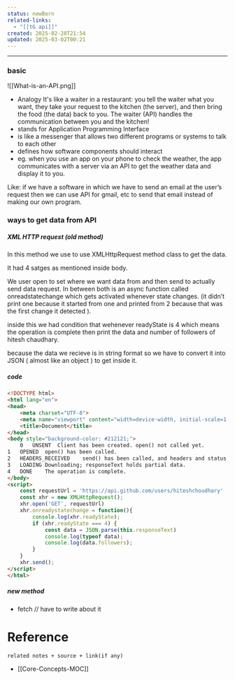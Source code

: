 ```yaml
---
status: newBorn
related-links:
  - "[[tG api]]"
created: 2025-02-28T21:54
updated: 2025-03-02T00:21
---
```

---


### basic

![[What-is-an-API.png]]
- Analogy
	It's like a waiter in a restaurant: you tell the waiter what you want, they take your request to the kitchen (the server), and then bring the food (the data) back to you. The waiter (API) handles the communication between you and the kitchen!
- stands for Application Programming Interface
- is like a messenger that allows two different programs or systems to talk to each other
- defines how software components should interact
- eg. when you use an app on your phone to check the weather, the app communicates with a server via an API to get the weather data and display it to you.

Like: if we have a software in which we have to send an email at the user’s request then we can use API for gmail, etc to send that email instead of making our own program.

### ways to get data from API

##### XML HTTP request (old method)

In this method we use to use XMLHttpRequest method class to get the data.

It had 4 satges as mentioned inside body.

We user open to set where we want data from and then send to actually send data request. In between both is an async function called onreadstatechange which gets activated whenever state changes. (it didn’t print one because it started from one and printed from 2 because that was the first change it detected ).

inside this we had condition that wehenever readyState is 4 which means the operation is complete then print the data and number of followers of hitesh chaudhary.

because the data we recieve is in string format so we have to convert it into JSON ( almost like an object ) to get inside it.

##### code
```html
<!DOCTYPE html>
<html lang="en">
<head>
    <meta charset="UTF-8">
    <meta name="viewport" content="width=device-width, initial-scale=1.0">
    <title>Document</title>
</head>
<body style="background-color: #212121;">
    0	UNSENT	Client has been created. open() not called yet.
1	OPENED	open() has been called.
2	HEADERS_RECEIVED	send() has been called, and headers and status are available.
3	LOADING	Downloading; responseText holds partial data.
4	DONE	The operation is complete.
</body>
<script>
    const requestUrl = 'https://api.github.com/users/hiteshchoudhary'
    const xhr = new XMLHttpRequest();
    xhr.open('GET', requestUrl)
    xhr.onreadystatechange = function(){
        console.log(xhr.readyState);
        if (xhr.readyState === 4) {
            const data = JSON.parse(this.responseText)
            console.log(typeof data);
            console.log(data.followers);
        }
    }
    xhr.send();
</script>
</html>
```

##### new method
- fetch // have to write about it


# Reference
`related notes + source + link(if any)`
 
- [[Core-Concepts-MOC]]